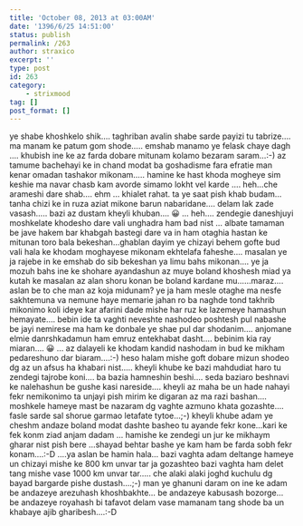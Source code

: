 ```yaml
---
title: 'October 08, 2013 at 03:00AM'
date: '1396/6/25 14:51:00'
status: publish
permalink: /263
author: straxico
excerpt: ''
type: post
id: 263
category:
    - strixmood
tag: []
post_format: []
---
```

<div>ye shabe khoshkelo shik…. taghriban avalin shabe sarde payizi tu tabrize…. ma manam ke patum gom shode….. emshab manamo ye felask chaye dagh …. khubish ine ke az farda dobare mitunam kolamo bezaram saram…:-) az tamume bachehayi ke in chand modat ba goshadisme fara efratie man kenar omadan tashakor mikonam….. hamine ke hast khoda mogheye sim keshie ma navar chasb kam avorde simamo lokht vel karde …. heh…che arameshi dare shab…. ehm … khialet rahat. ta ye saat pish khab budam… tanha chizi ke in ruza aziat mikone barun nabaridane…. delam lak zade vasash….. bazi az dustam kheyli khuban…. 😀 … heh…. zendegie daneshjuyi moshkelate khodesho dare vali unghadra ham bad nist … albate tamaman be jave hakem bar khabgah bastegi dare va in ham otaghia hastan ke mitunan toro bala bekeshan…ghablan dayim ye chizayi behem gofte bud vali hala ke khodam moghayese mikonam ekhtelafa faheshe…. masalan ye ja rajebe in ke emshab do sib bekeshan ya limu bahs mikonan…. ye ja mozuh bahs ine ke shohare ayandashun az muye boland khoshesh miad ya kutah ke masalan az alan shoru konan be boland kardane mu……maraz…. aslan be to che man az koja midunam? ye ja ham mesle otaghe ma nesfe sakhtemuna va nemune haye memarie jahan ro ba naghde tond takhrib mikonimo koli ideye kar afarini dade mishe har ruz ke lazemeye hamashun hemayate…. bebin ide ta vaghti neveshte nashodeo poshtesh pul nabashe be jayi nemirese ma ham ke donbale ye shae pul dar shodanim…. anjomane elmie danrshkadamun ham emruz entekhabat dasht…. bebinim kia ray miaran…. 😀 … az dalayeli ke khodam kandid nashodam in bud ke mikham pedareshuno dar biaram….:-) heso halam mishe goft dobare mizun shodeo dg az un afsus ha khabari nist….. kheyli khube ke bazi mahdudiat haro tu zendegi tajrobe koni…. ba bazia hamneshin beshi…. seda baziaro beshnavi ke nalehashun be gushe kasi nareside…. kheyli az maha be un hade nahayi fekr nemikonimo ta unjayi pish mirim ke digaran az ma razi bashan…. moshkele hameye mast be nazaram dg vaghte azmuno khata gozashte…. fasle sarde sal shorue garmao letafate tytoe…;-) kheyli khube adam ye cheshm andaze boland modat dashte basheo tu ayande fekr kone…kari ke fek konm ziad anjam dadam … hamishe ke zendegi un jur ke mikhaym gharar nist pish bere …shayad behtar bashe ye kam ham be farda sobh fekr konam….:-D ….ya aslan be hamin hala… bazi vaghta adam deltange hameye un chizayi mishe ke 800 km unvar tar ja gozashteo bazi vaghta ham delet tang mishe vase 1000 km unvar tar….. che alaki alaki joghd kuchulu dg bayad bargarde pishe dustash….;-) man ye ghanuni daram on ine ke adam be andazeye arezuhash khoshbakhte… be andazeye kabusash bozorge… be andazeye royahash bi tafavot delam vase mamanam tang shode ba un khabaye ajib gharibesh….:-D</div>